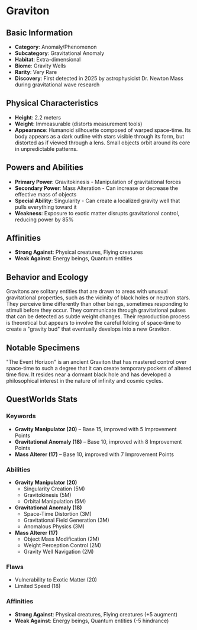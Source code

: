 # Graviton

## Basic Information
- **Category**: Anomaly/Phenomenon
- **Subcategory**: Gravitational Anomaly
- **Habitat**: Extra-dimensional
- **Biome**: Gravity Wells
- **Rarity**: Very Rare
- **Discovery**: First detected in 2025 by astrophysicist Dr. Newton Mass during gravitational wave research

## Physical Characteristics
- **Height**: 2.2 meters
- **Weight**: Immeasurable (distorts measurement tools)
- **Appearance**: Humanoid silhouette composed of warped space-time. Its body appears as a dark outline with stars visible through its form, but distorted as if viewed through a lens. Small objects orbit around its core in unpredictable patterns.

## Powers and Abilities
- **Primary Power**: Gravitokinesis - Manipulation of gravitational forces
- **Secondary Power**: Mass Alteration - Can increase or decrease the effective mass of objects
- **Special Ability**: Singularity - Can create a localized gravity well that pulls everything toward it
- **Weakness**: Exposure to exotic matter disrupts gravitational control, reducing power by 85%



## Affinities
- **Strong Against**: Physical creatures, Flying creatures
- **Weak Against**: Energy beings, Quantum entities

## Behavior and Ecology
Gravitons are solitary entities that are drawn to areas with unusual gravitational properties, such as the vicinity of black holes or neutron stars. They perceive time differently than other beings, sometimes responding to stimuli before they occur. They communicate through gravitational pulses that can be detected as subtle weight changes. Their reproduction process is theoretical but appears to involve the careful folding of space-time to create a "gravity bud" that eventually develops into a new Graviton.

## Notable Specimens
"The Event Horizon" is an ancient Graviton that has mastered control over space-time to such a degree that it can create temporary pockets of altered time flow. It resides near a dormant black hole and has developed a philosophical interest in the nature of infinity and cosmic cycles.

## QuestWorlds Stats

### Keywords
- **Gravity Manipulator (20)** – Base 15, improved with 5 Improvement Points
- **Gravitational Anomaly (18)** – Base 10, improved with 8 Improvement Points
- **Mass Alterer (17)** – Base 10, improved with 7 Improvement Points

### Abilities
- **Gravity Manipulator (20)**
  - Singularity Creation (5M)
  - Gravitokinesis (5M)
  - Orbital Manipulation (5M)
- **Gravitational Anomaly (18)**
  - Space-Time Distortion (3M)
  - Gravitational Field Generation (3M)
  - Anomalous Physics (3M)
- **Mass Alterer (17)**
  - Object Mass Modification (2M)
  - Weight Perception Control (2M)
  - Gravity Well Navigation (2M)

### Flaws
- Vulnerability to Exotic Matter (20)
- Limited Speed (18)

### Affinities
- **Strong Against**: Physical creatures, Flying creatures (+5 augment)
- **Weak Against**: Energy beings, Quantum entities (-5 hindrance)
